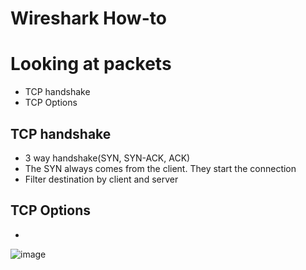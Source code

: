 # Wireshark How-to

# Looking at packets
- TCP handshake
- TCP Options


## TCP handshake
- 3 way handshake(SYN, SYN-ACK, ACK)
- The SYN always comes from the client. They start the connection
- Filter destination by client and server


## TCP Options
- 
![image](https://github.com/user-attachments/assets/a0cf4862-2835-443c-b429-b76356520e1c)
